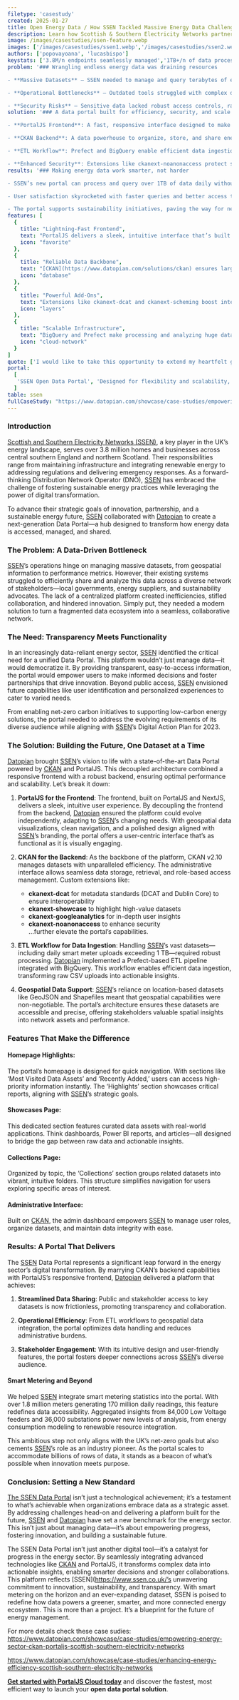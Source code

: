 ```yaml
---
filetype: 'casestudy'
created: 2025-01-27
title: Open Energy Data / How SSEN Tackled Massive Energy Data Challenges with PortalJS and CKAN
description: Learn how Scottish & Southern Electricity Networks partnered with us at Datopian to create a user-first open data portal that handles millions of data points daily, enhances energy management, and supports sustainable goals.
image: /images/casestudies/ssen-feature.webp
images: ['/images/casestudies/ssen1.webp','/images/casestudies/ssen2.webp','/images/casestudies/ssen3.webp']
authors: ['popovayoana', 'lucasbispo']
keystats: ['3.8M/n endpoints seamlessly managed','1TB+/n of data processed every day','10K+/n datasets published']
problem: '### Wrangling endless energy data was draining resources

- **Massive Datasets** – SSEN needed to manage and query terabytes of energy data daily, including data from 3.8 million endpoints.

- **Operational Bottlenecks** – Outdated tools struggled with complex data queries, hampering decision-making.

- **Security Risks** – Sensitive data lacked robust access controls, raising concerns for both administrators and users.'
solution: '### A data portal built for efficiency, security, and scale

- **PortalJS Frontend**: A fast, responsive interface designed to make data exploration intuitive.

- **CKAN Backend**: A data powerhouse to organize, store, and share energy datasets with precision.

- **ETL Workflow**: Prefect and BigQuery enable efficient data ingestion and analysis, turning massive data loads into actionable insights.

- **Enhanced Security**: Extensions like ckanext-noanonaccess protect sensitive data while allowing seamless administrative controls.'
results: '### Making energy data work smarter, not harder

- SSEN’s new portal can process and query over 1TB of data daily without breaking a sweat.

- User satisfaction skyrocketed with faster queries and better access to critical insights.

- The portal supports sustainability initiatives, paving the way for net-zero goals.'
features: [
  {
    title: "Lightning-Fast Frontend",
    text: "PortalJS delivers a sleek, intuitive interface that’s built for usability.",
    icon: "favorite"
  },
  {
    title: "Reliable Data Backbone",
    text: "[CKAN](https://www.datopian.com/solutions/ckan) ensures large datasets are stored, organized, and shared efficiently.",
    icon: "database"
  },
  {
    title: "Powerful Add-Ons",
    text: "Extensions like ckanext-dcat and ckanext-scheming boost interoperability and customization.",
    icon: "layers"
  },
  {
    title: "Scalable Infrastructure",
    text: "BigQuery and Prefect make processing and analyzing huge datasets (over 1TB of data) effortless.",
    icon: "cloud-network"
  }
]
quote: ['I would like to take this opportunity to extend my heartfelt gratitude for the outstanding support and collaboration your team has offered over the past year. The agility, technical prowess, and steadfast dedication you have demonstrated are truly commendable. Your efforts have been integral to our successes, and I am deeply appreciative. I am hopeful that there will be opportunities for me to engage with future projects and contribute. Thank you once again for your exemplary contribution and for the positive spirit you bring to our work.', '/images/casestudies/ssen-logo.png', 'Shailesh Kumar, Analytics and Data Architect - SSEN' ]
portal:
  [
   'SSEN Open Data Portal', 'Designed for flexibility and scalability, PortalJS allows the frontend to evolve independently from the backend, ensuring seamless updates and a user-centric experience.','https://data.ssen.co.uk'
  ]
table: ssen
fullCaseStudy: "https://www.datopian.com/showcase/case-studies/empowering-energy-sector-ckan-portaljs-scottish-southern-electricity-networks"
---
```


### Introduction

[Scottish and Southern Electricity Networks (SSEN)](https://www.ssen.co.uk/), a key player in the UK’s energy landscape, serves over 3.8 million homes and businesses across central southern England and northern Scotland. Their responsibilities range from maintaining infrastructure and integrating renewable energy to addressing regulations and delivering emergency responses. As a forward-thinking Distribution Network Operator (DNO), [SSEN](https://www.ssen.co.uk/) has embraced the challenge of fostering sustainable energy practices while leveraging the power of digital transformation.

To advance their strategic goals of innovation, partnership, and a sustainable energy future, [SSEN](https://www.ssen.co.uk/) collaborated with [Datopian](https://datopian.com) to create a next-generation Data Portal—a hub designed to transform how energy data is accessed, managed, and shared.

### The Problem: A Data-Driven Bottleneck

[SSEN](https://www.ssen.co.uk/)’s operations hinge on managing massive datasets, from geospatial information to performance metrics. However, their existing systems struggled to efficiently share and analyze this data across a diverse network of stakeholders—local governments, energy suppliers, and sustainability advocates. The lack of a centralized platform created inefficiencies, stifled collaboration, and hindered innovation. Simply put, they needed a modern solution to turn a fragmented data ecosystem into a seamless, collaborative network.

### The Need: Transparency Meets Functionality

In an increasingly data-reliant energy sector, [SSEN](https://www.ssen.co.uk/) identified the critical need for a unified Data Portal. This platform wouldn’t just manage data—it would democratize it. By providing transparent, easy-to-access information, the portal would empower users to make informed decisions and foster partnerships that drive innovation. Beyond public access, [SSEN](https://www.ssen.co.uk/) envisioned future capabilities like user identification and personalized experiences to cater to varied needs.

From enabling net-zero carbon initiatives to supporting low-carbon energy solutions, the portal needed to address the evolving requirements of its diverse audience while aligning with [SSEN](https://www.ssen.co.uk/)’s Digital Action Plan for 2023.

### The Solution: Building the Future, One Dataset at a Time

[Datopian](https://datopian.com) brought [SSEN](https://www.ssen.co.uk/)’s vision to life with a state-of-the-art Data Portal powered by [CKAN](https://www.datopian.com/solutions/ckan) and PortalJS. This decoupled architecture combined a responsive frontend with a robust backend, ensuring optimal performance and scalability. Let’s break it down:

1. **PortalJS for the Frontend**:
   The frontend, built on PortalJS and NextJS, delivers a sleek, intuitive user experience. By decoupling the frontend from the backend, [Datopian](https://datopian.com) ensured the platform could evolve independently, adapting to [SSEN](https://www.ssen.co.uk/)’s changing needs. With geospatial data visualizations, clean navigation, and a polished design aligned with [SSEN](https://www.ssen.co.uk/)’s branding, the portal offers a user-centric interface that’s as functional as it is visually engaging.

2. **CKAN for the Backend**:
   As the backbone of the platform, CKAN v2.10 manages datasets with unparalleled efficiency. The administrative interface allows seamless data storage, retrieval, and role-based access management. Custom extensions like:

   - **ckanext-dcat** for metadata standards (DCAT and Dublin Core) to ensure interoperability
   - **ckanext-showcase** to highlight high-value datasets
   - **ckanext-googleanalytics** for in-depth user insights
   - **ckanext-noanonaccess** to enhance security  
     ...further elevate the portal’s capabilities.

3. **ETL Workflow for Data Ingestion**:
   Handling [SSEN](https://www.ssen.co.uk/)’s vast datasets—including daily smart meter uploads exceeding 1 TB—required robust processing. [Datopian](https://datopian.com) implemented a Prefect-based ETL pipeline integrated with BigQuery. This workflow enables efficient data ingestion, transforming raw CSV uploads into actionable insights.

4. **Geospatial Data Support**:
   [SSEN](https://www.ssen.co.uk/)’s reliance on location-based datasets like GeoJSON and Shapefiles meant that geospatial capabilities were non-negotiable. The portal’s architecture ensures these datasets are accessible and precise, offering stakeholders valuable spatial insights into network assets and performance.

### Features That Make the Difference

#### Homepage Highlights:

The portal’s homepage is designed for quick navigation. With sections like ‘Most Visited Data Assets’ and ‘Recently Added,’ users can access high-priority information instantly. The ‘Highlights’ section showcases critical reports, aligning with [SSEN](https://www.ssen.co.uk/)’s strategic goals.

#### Showcases Page:

This dedicated section features curated data assets with real-world applications. Think dashboards, Power BI reports, and articles—all designed to bridge the gap between raw data and actionable insights.

#### Collections Page:

Organized by topic, the ‘Collections’ section groups related datasets into vibrant, intuitive folders. This structure simplifies navigation for users exploring specific areas of interest.

#### Administrative Interface:

Built on [CKAN](https://www.datopian.com/solutions/ckan), the admin dashboard empowers [SSEN](https://www.ssen.co.uk/) to manage user roles, organize datasets, and maintain data integrity with ease.

### Results: A Portal That Delivers

The [SSEN](https://www.ssen.co.uk/) Data Portal represents a significant leap forward in the energy sector’s digital transformation. By marrying CKAN’s backend capabilities with PortalJS’s responsive frontend, [Datopian](https://datopian.com) delivered a platform that achieves:

1. **Streamlined Data Sharing**:
   Public and stakeholder access to key datasets is now frictionless, promoting transparency and collaboration.

2. **Operational Efficiency**:
   From ETL workflows to geospatial data integration, the portal optimizes data handling and reduces administrative burdens.

3. **Stakeholder Engagement**:
   With its intuitive design and user-friendly features, the portal fosters deeper connections across [SSEN](https://www.ssen.co.uk/)’s diverse audience.

#### Smart Metering and Beyond

We helped [SSEN](https://www.ssen.co.uk/) integrate smart metering statistics into the portal. With over 1.8 million meters generating 170 million daily readings, this feature redefines data accessibility. Aggregated insights from 84,000 Low Voltage feeders and 36,000 substations power new levels of analysis, from energy consumption modeling to renewable resource integration.

This ambitious step not only aligns with the UK’s net-zero goals but also cements [SSEN](https://www.ssen.co.uk/)’s role as an industry pioneer. As the portal scales to accommodate billions of rows of data, it stands as a beacon of what’s possible when innovation meets purpose.

### Conclusion: Setting a New Standard

[The SSEN Data Portal](https://data.ssen.co.uk/) isn’t just a technological achievement; it’s a testament to what’s achievable when organizations embrace data as a strategic asset. By addressing challenges head-on and delivering a platform built for the future, [SSEN](https://www.ssen.co.uk/) and [Datopian](https://datopian.com) have set a new benchmark for the energy sector. This isn’t just about managing data—it’s about empowering progress, fostering innovation, and building a sustainable future.

The SSEN Data Portal isn’t just another digital tool—it’s a catalyst for progress in the energy sector. By seamlessly integrating advanced technologies like [CKAN](https://www.datopian.com/solutions/ckan) and PortalJS, it transforms complex data into actionable insights, enabling smarter decisions and stronger collaborations. This platform reflects [SSEN](https://www.ssen.co.uk/’s unwavering commitment to innovation, sustainability, and transparency. With smart metering on the horizon and an ever-expanding dataset, SSEN is poised to redefine how data powers a greener, smarter, and more connected energy ecosystem. This is more than a project. It’s a blueprint for the future of energy management.

For more details check these case sudies:
https://www.datopian.com/showcase/case-studies/empowering-energy-sector-ckan-portaljs-scottish-southern-electricity-networks

https://www.datopian.com/showcase/case-studies/enhancing-energy-efficiency-scottish-southern-electricity-networks

**[Get started with PortalJS Cloud today](https://cloud.portaljs.com)** and discover the fastest, most efficient way to launch your **open data portal solution**.
